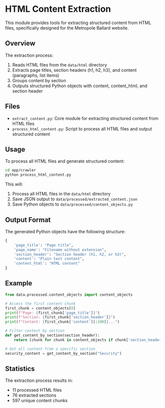 # HTML Content Extraction

This module provides tools for extracting structured content from HTML files, specifically designed for the Metropole Ballard website.

## Overview

The extraction process:
1. Reads HTML files from the `data/html` directory
2. Extracts page titles, section headers (h1, h2, h3), and content (paragraphs, list items)
3. Groups content by section
4. Outputs structured Python objects with content, content_html, and section header

## Files

- `extract_content.py`: Core module for extracting structured content from HTML files
- `process_html_content.py`: Script to process all HTML files and output structured content

## Usage

To process all HTML files and generate structured content:

```bash
cd app/crawler
python process_html_content.py
```

This will:
1. Process all HTML files in the `data/html` directory
2. Save JSON output to `data/processed/extracted_content.json`
3. Save Python objects to `data/processed/content_objects.py`

## Output Format

The generated Python objects have the following structure:

```python
{
    'page_title': "Page title",
    'page_name': "Filename without extension",
    'section_header': "Section header (h1, h2, or h3)",
    'content': "Plain text content",
    'content_html': "HTML content"
}
```

## Example

```python
from data.processed.content_objects import content_objects

# Access the first content chunk
first_chunk = content_objects[0]
print(f"Page: {first_chunk['page_title']}")
print(f"Section: {first_chunk['section_header']}")
print(f"Content: {first_chunk['content'][:100]}...")

# Filter content by section
def get_content_by_section(section_header):
    return [chunk for chunk in content_objects if chunk['section_header'] == section_header]

# Get all content from a specific section
security_content = get_content_by_section("Security")
```

## Statistics

The extraction process results in:
- 11 processed HTML files
- 76 extracted sections
- 597 unique content chunks
